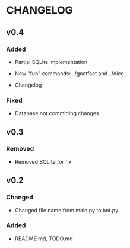 # CHANGELOG

## v0.4

### Added

- Partial SQLite implementation

- New "fun" commands: ..!goatfact and ..!dice

- Changelog

### Fixed

- Database not committing changes

## v0.3

### Removed

- Removed SQLite for fix

## v0.2

### Changed

- Changed file name from main.py to bot.py

### Added

- README.md, TODO.md

